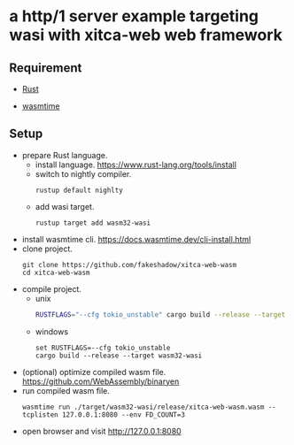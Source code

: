 # a http/1 server example targeting wasi with xitca-web web framework

## Requirement

- [Rust](https://www.rust-lang.org/)

- [wasmtime](https://docs.wasmtime.dev/)

## Setup
- prepare Rust language.
  - install language. <https://www.rust-lang.org/tools/install>
  - switch to nightly compiler.
    ```commandline
    rustup default nighlty
    ```
  - add wasi target.
    ```commandline
    rustup target add wasm32-wasi
    ```
- install wasmtime cli. <https://docs.wasmtime.dev/cli-install.html>
- clone project.
  ```commandline
  git clone https://github.com/fakeshadow/xitca-web-wasm
  cd xitca-web-wasm
  ```
- compile project.
  - unix
    ```bash
    RUSTFLAGS="--cfg tokio_unstable" cargo build --release --target wasm32-wasi
    ```
  - windows
    ```commandline
    set RUSTFLAGS=--cfg tokio_unstable
    cargo build --release --target wasm32-wasi
    ```
- (optional) optimize compiled wasm file. <https://github.com/WebAssembly/binaryen>    
- run compiled wasm file.
  ```commandline
  wasmtime run ./target/wasm32-wasi/release/xitca-web-wasm.wasm --tcplisten 127.0.0.1:8080 --env FD_COUNT=3
  ```
- open browser and visit <http://127.0.0.1:8080>  